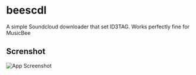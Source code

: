 # beescdl
 A simple Soundcloud downloader that set ID3TAG. Works perfectly fine for MusicBee

## Screnshot
![App Screenshot](https://cdn.discordapp.com/attachments/917906344118476822/1116305200379088976/image.png)